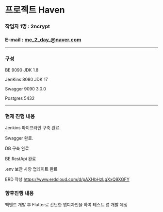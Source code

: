 # 프로젝트 Haven
### 작업자 1명 : 2ncrypt
### E-mail : me_2_day_@naver.com

---
### 구성
BE          9090    JDK 1.8

JenKins     8080    JDK 17

Swagger     9090    3.0.0

Postgres    5432

---
### 현재 진행 내용
Jenkins 파이프라인 구축 완료.

Swagger 완료.

DB 구축 완료

BE RestApi 완료

.env 보안 사항 업데이트 완료

ERD 작성 https://www.erdcloud.com/d/pAXHbHzLgXxQ9XGFY
### 향후진행 내용
백엔드 개발 후 Flutter로 간단한 앱디자인을 하여 테스트 앱 개발 예정 
